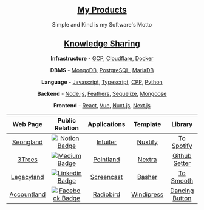 <h2 align="center"><a href="https://seonglae-slides.vercel.app/2">My Products</a></h2>
<p align="center">Simple and Kind is my Software's Motto</p>
<table align="center">
<thead>
<tr>
<th align="center">Web Page</th>
<th align="center">Public Relation</th>
<th align="center">Applications</th>
<th align="center">Template</th>
<th>Library</th>
</tr>
</thead>

<tbody>
<tr>
<td align="center"><a href="https://www.seongland.com">Seongland</a></td>
<td align="center"><a href="https://next.seongland.com"><img alt="Notion Badge" src="https://img.shields.io/badge/Notion-white?style=round-square&amp;logo=notion&amp;logoColor=black" /></a></td>
<td align="center"><a href="https://github.com/seonglae/intuiter">Intuiter</a></td>
<td align="center"><a href="https://github.com/seonglae/nuxtify">Nuxtify</a></td>
<td align="center"><a href="https://github.com/seonglae/to-spotify">To Spotify</a></td>
</tr>
<tr>
<td align="center"><a href="https://threetrees.cloud">3Trees</a></td>
<td align="center"><a href="https://seongland.medium.com/"><img alt="Medium Badge" src="https://img.shields.io/badge/Medium-black?style=round-square&amp;logo=medium&amp;logoColor=white" /></a></td>
<td align="center"><a href="https://github.com/seongland/pointland">Pointland</a>
</td>
<td align="center"><a href="https://github.com/seonglae/nextra">Nextra</a></td>
<td align="center"><a href="https://github.com/seonglae/github-setter">Github Setter</a></td>
</tr>
<tr>
<td align="center"><a href="https://legacy.seongland.com">Legacyland</a></td>
<td align="center"><a href="https://www.linkedin.com/in/seonglae/"><img alt="Linkedin Badge" src="https://img.shields.io/badge/LinkedIn-blue?style=round-square&amp;logo=LinkedIn&amp;logoColor=white" /></a></td>
<td align="center"><a href="https://github.com/seonglae/screencast">Screencast</a></td>
<td align="center"><a href="https://github.com/seonglae/basher">Basher</a></td>
<td align="center"><a href="https://github.com/seonglae/to-smooth">To Smooth</a></td>
</tr>
<tr>
<td align="center"><a href="https://account.seongland.com">Accountland</a></td>
<td align="center"><a href="https://www.facebook.com/profile.php?id=100006296858033"><img alt="Facebook Badge" src="https://img.shields.io/badge/Facebook-1877f2?style=round-square&amp;logo=facebook&amp;logoColor=white" /></a></td>
<td align="center"><a href="https://github.com/seonglae/radiobird">Radiobird</a></td>
<td align="center"><a href="https://github.com/seonglae/windipress">Windipress</a></td>
<td align="center"><a href="https://github.com/seonglae/dancing-button">Dancing Button</a></td>
</tr>
</tbody>

<h2 align="center"><a href="https://seonglae-slides.vercel.app/3">Knowledge Sharing</a></h2>
<p align="center"><strong>Infrastructure</strong> -
<a href="https://threetrees.cloud/GCP-dc29aee7d3da4cfbaed3f8bce47e8424">GCP</a>,
<a href="https://threetrees.cloud/Cloudflare-878e4d0e330a430f9b2fe653de49c523">Cloudflare</a>,
<a href="https://threetrees.cloud/Docker-103c7b90450f45bda55b9b75d0d9e73a">Docker</a></p>
<p align="center"><strong>DBMS</strong> -
<a href="https://threetrees.cloud/mongoDB-2444695fc9c64c75b982098bbb93b5e1">MongoDB</a>,
<a href="https://threetrees.cloud/PostgreSQL-3ae3f466dca04db5a5e1d1f8560f1cfb">PostgreSQL</a>,
<a href="https://threetrees.cloud/MySQL-baf7441d97e54fb08d931374e9afdfbe">MariaDB</a></p>
<p align="center"><strong>Language</strong> -
<a href="https://threetrees.cloud/JavaScript-d8251729bdf14178bd7f08044cd0810a">Javascript</a>,
<a href="https://threetrees.cloud/Typescript-c30005ca7aeb48189fb2fbf9acad81e3">Typescript</a>,
<a href="https://threetrees.cloud/C-0716826a645c48d6875b047db04ade44">CPP</a>,
<a href="https://threetrees.cloud/Python-620b70e49f334d789295ba5c5ad27878">Python</a></p>
<p align="center"><strong>Backend</strong> -
<a href="https://threetrees.cloud/Node-js-b3411b9468054be79ee52339f9060bb2">Node.js</a>,
<a href="https://threetrees.cloud/Feathers-e1b8acbc3f354aada48afe48e00c222c">Feathers</a>,
<a href="https://threetrees.cloud/sequelize-eb27e316933f437896497aad33634535">Sequelize</a>,
<a href="https://threetrees.cloud/Mongoose-1dd2af4c70254bfb8fc48ffe87dfbfab">Mongoose</a></p>
<p align="center"><strong>Frontend</strong> -
<a href="https://threetrees.cloud/React-6be17656bd6e4fc79074ced55e7f61fd">React</a>,
<a href="https://threetrees.cloud/Vue-f1e411ee22464799b47cad2c83cee06f">Vue</a>,
<a href="https://threetrees.cloud/Nuxt-f622f76b0cb64b3dae70c11ddc544114">Nuxt.js</a>,
<a href="https://threetrees.cloud/Next-js-a75e711438774ea5aaffeb913b3173f0">Next.js</a></p>
